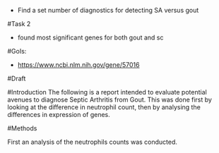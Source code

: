 - Find a set number of diagnostics for detecting SA versus gout

#Task 2
- found most significant genes for both gout and sc

#GoIs:
- https://www.ncbi.nlm.nih.gov/gene/57016

#Draft

#Introduction
The following is a report intended to evaluate potential avenues to diagnose Septic Arthritis from Gout. This was done first by looking at the difference in neutrophil count, then by analysing the differences in expression of genes.

#Methods

First an analysis of the neutrophils counts was conducted. 
